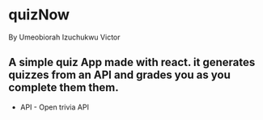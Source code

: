 # quizNow
By Umeobiorah Izuchukwu Victor

## A simple quiz App made with react. it generates quizzes from an API and grades you as you complete them them.

- API - Open trivia API

